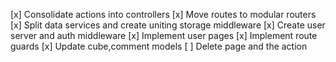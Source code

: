 [x] Consolidate actions into controllers
[x] Move routes to modular routers
[x] Split data services and create uniting storage middleware
[x] Create user server and auth middleware
[x] Implement user pages
[x] Implement route guards
[x] Update cube,comment models
[ ] Delete page and the action
